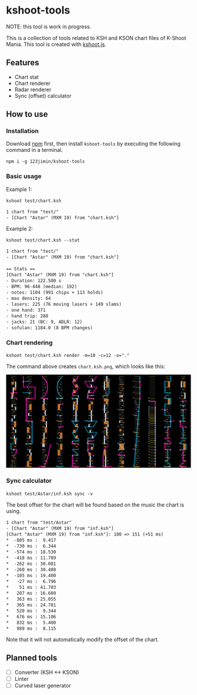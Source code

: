 # kshoot-tools

NOTE: this tool is work in progress.

This is a collection of tools related to KSH and KSON chart files of K-Shoot Mania. This tool is created with [kshoot.js](https://github.com/123jimin/kshoot.js).

## Features

- Chart stat
- Chart renderer
- Radar renderer
- Sync (offset) calculator

## How to use

### Installation

Download [npm](https://docs.npmjs.com/downloading-and-installing-node-js-and-npm) first, then install `kshoot-tools` by executing the following command in a terminal.

```text
npm i -g 123jimin/kshoot-tools
```

### Basic usage

Example 1:

```text
kshoot test/chart.ksh
```

```text
1 chart from "test/"
- [Chart "Astar" (MXM 19) from "chart.ksh"]
```

Example 2:

```text
kshoot test/chart.ksh --stat
```

```text
1 chart from "test/"
- [Chart "Astar" (MXM 19) from "chart.ksh"]

== Stats ==
[Chart "Astar" (MXM 19) from "chart.ksh"]
- Duration: 122.500 s
- BPM: 96-448 (median: 192)
- notes: 1104 (991 chips + 113 holds)
- max density: 64
- lasers: 225 (76 moving lasers + 149 slams)
- one hand: 371
- hand trip: 288
- jacks: 21 (BC: 9, ADLR: 12)
- sofulan: 1184.0 (8 BPM changes)
```

### Chart rendering

```text
kshoot test/chart.ksh render -m=10 -c=12 -o="."
```

The command above creates `chart.ksh.png`, which looks like this:

![Rendered chart](./example/render.png)

### Sync calculator

```text
kshoot test/Astar/inf.ksh sync -v
```

The best offset for the chart will be found based on the music the chart is using.

```text
1 chart from "test/Astar"
- [Chart "Astar" (MXM 19) from "inf.ksh"]
[Chart "Astar" (MXM 19) from "inf.ksh"]: 100 => 151 (+51 ms)
*  -885 ms :  9.417
*  -730 ms :  6.344
*  -574 ms : 18.530
*  -418 ms : 11.789
*  -262 ms : 30.081
*  -260 ms : 30.488
*  -105 ms : 19.400
*   -27 ms :  6.796
*    51 ms : 41.703
*   207 ms : 16.609
*   363 ms : 25.055
*   365 ms : 24.781
*   520 ms :  9.344
*   676 ms : 15.106
*   832 ms :  5.400
*   989 ms :  8.115
```

Note that it will not automatically modify the offset of the chart.

## Planned tools

- [ ] Converter (KSH <-> KSON)
- [ ] Linter
- [ ] Curved laser generator
